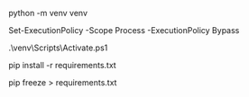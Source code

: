 python -m venv venv

Set-ExecutionPolicy -Scope Process -ExecutionPolicy Bypass

.\venv\Scripts\Activate.ps1

pip install -r requirements.txt

pip freeze > requirements.txt
